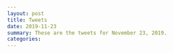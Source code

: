 ```yaml
---
layout: post
title: Tweets
date: 2019-11-23
summary: These are the tweets for November 23, 2019.
categories:
---
```


